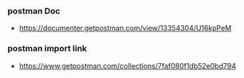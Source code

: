 ### postman Doc

-   https://documenter.getpostman.com/view/13354304/U16kpPeM

### postman import link

-   https://www.getpostman.com/collections/7faf080f1db52e0bd794
